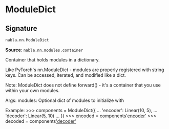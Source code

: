 # ModuleDict

## Signature

```python
nabla.nn.ModuleDict
```

**Source**: `nabla.nn.modules.container`

Container that holds modules in a dictionary.

Like PyTorch's nn.ModuleDict - modules are properly registered with
string keys. Can be accessed, iterated, and modified like a dict.

Note: ModuleDict does not define forward() - it's a container that you
use within your own modules.

Args:
    modules: Optional dict of modules to initialize with
    
Example:
    >>> components = ModuleDict({
    ...     'encoder': Linear(10, 5),
    ...     'decoder': Linear(5, 10)
    ... })
    >>> encoded = components['encoder'](x)
    >>> decoded = components['decoder'](encoded)

